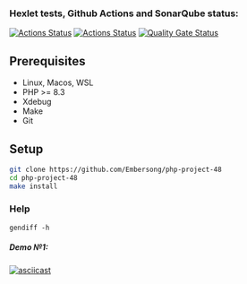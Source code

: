 ### Hexlet tests, Github Actions and SonarQube status:
[![Actions Status](https://github.com/Embersong/php-project-48/actions/workflows/hexlet-check.yml/badge.svg)](https://github.com/Embersong/php-project-48/actions)
[![Actions Status](https://github.com/Embersong/php-project-48/actions/workflows/main.yml/badge.svg)](https://github.com/Embersong/php-project-48/actions)
[![Quality Gate Status](https://sonarcloud.io/api/project_badges/measure?project=Embersong_php-project-48&metric=alert_status)](https://sonarcloud.io/summary/new_code?id=Embersong_php-project-48)
## Prerequisites

* Linux, Macos, WSL
* PHP >= 8.3
* Xdebug
* Make
* Git



## Setup

```bash
git clone https://github.com/Embersong/php-project-48
cd php-project-48
make install
```

### Help
```
gendiff -h
```
##### Demo №1:
[![asciicast](https://asciinema.org/a/LfQ2zdfz7Er16jyLpsPRRTWDI.svg)](https://asciinema.org/a/LfQ2zdfz7Er16jyLpsPRRTWDI)